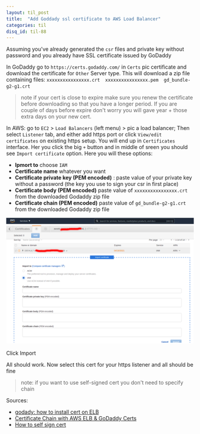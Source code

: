```yaml
---
layout: til_post
title:  "Add Goddady ssl certificate to AWS Load Balancer"
categories: til
disq_id: til-88
---
```


Assuming you've already generated the `csr` files and private key without
password and you already have SSL certificate issued by GoDaddy

In GoDaddy go to `https://certs.godaddy.com/` in `Certs` pic certificate
and download the certificate for `Other` Server type. This will download
a zip file containing files: `xxxxxxxxxxxxxxxx.crt  xxxxxxxxxxxxxxxx.pem  gd_bundle-g2-g1.crt`

> note if your cert is close to expire  make sure you renew the
> certificate before downloading so that you have a longer period. If
> you are couple of days before expire don't worry you will gave year +
> those extra days on your new cert.


In AWS: go to `EC2` > `Load Balancers` (left menu) > pic a load balancer;
Then select `Listener` tab, and either add https port or click `View/edit certificates` on existing https setup.
You will end up in `Certificates` interface. Her you click the big `+`
button and in middle of sreen you should see `Import certificate`
option. Here you will these options:

* **Ipmort to**  choose  `IAM`
* **Certificate name**   whatever you want
* **Certificate private key (PEM encoded)** : paste value of your private key without a password (the key you use to sign your csr in first place)
* **Certificate body (PEM encoded)** paste value of `xxxxxxxxxxxxxxxx.crt` from the downloaded Godaddy zip file
* **Certificate chain (PEM encoded)** paste value of `gd_bundle-g2-g1.crt` from the downloaded Godaddy zip file

![AWS interface](/assets/2021/2021-04-13-aws-cert.png)

Click Import

All should work. Now select this cert for your https listener and all
should be fine


> note: if you want to use self-signed cert you don't need to specify chain


Sources:

* [godady: how to install cert on ELB](https://uk.godaddy.com/help/manually-install-an-ssl-certificate-on-my-aws-server-32075)
* [Certificate Chain with AWS ELB & GoDaddy Certs](https://serverfault.com/a/676228/218934)
* [How to self sign cert](https://github.com/equivalent/scrapbook2/blob/master/nginx.md#nginx-with-multiple-self-signed-certificates-for-same-ip)



